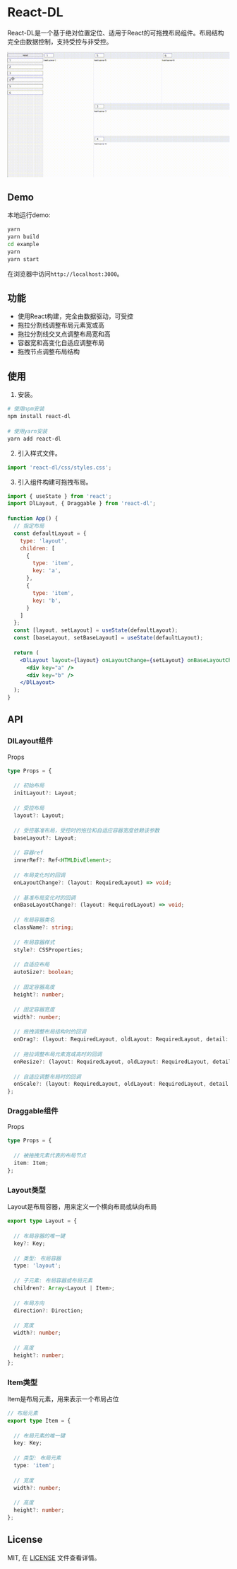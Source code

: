 # React-DL

React-DL是一个基于绝对位置定位、适用于React的可拖拽布局组件。布局结构完全由数据控制，支持受控与非受控。

![EXAMPLE](./example.gif)

## Demo

本地运行demo:

```bash
yarn
yarn build
cd example
yarn
yarn start
```

在浏览器中访问`http://localhost:3000`。

## 功能

+ 使用React构建，完全由数据驱动，可受控
+ 拖拉分割线调整布局元素宽或高
+ 拖拉分割线交叉点调整布局宽和高
+ 容器宽和高变化自适应调整布局
+ 拖拽节点调整布局结构

## 使用

1. 安装。

```bash
# 使用npm安装
npm install react-dl

# 使用yarn安装
yarn add react-dl
```

2. 引入样式文件。

```js
import 'react-dl/css/styles.css';
```

3. 引入组件构建可拖拽布局。

```jsx
import { useState } from 'react';
import DlLayout, { Draggable } from 'react-dl';

function App() {
  // 指定布局
  const defaultLayout = {
    type: 'layout',
    children: [
      {
        type: 'item',
        key: 'a',
      },
      {
        type: 'item',
        key: 'b',
      }
    ]
  };
  const [layout, setLayout] = useState(defaultLayout);
  const [baseLayout, setBaseLayout] = useState(defaultLayout);
  
  return (
    <DlLayout layout={layout} onLayoutChange={setLayout} onBaseLayoutChange={setBaseLayout}>
      <div key="a" />
      <div key="b" />
    </DlLayout>
  );
}
```

## API

### DlLayout组件

Props

```ts
type Props = {
  
  // 初始布局
  initLayout?: Layout;
  
  // 受控布局
  layout?: Layout;
  
  // 受控基准布局，受控时的拖拉和自适应容器宽度依赖该参数
  baseLayout?: Layout;
  
  // 容器ref
  innerRef?: Ref<HTMLDivElement>;
  
  // 布局变化时的回调
  onLayoutChange?: (layout: RequiredLayout) => void;
  
  // 基准布局变化时的回调
  onBaseLayoutChange?: (layout: RequiredLayout) => void;
  
  // 布局容器类名
  className?: string;
  
  // 布局容器样式
  style?: CSSProperties;
  
  // 自适应布局
  autoSize?: boolean;
  
  // 固定容器高度
  height?: number;
  
  // 固定容器宽度
  width?: number;
  
  // 拖拽调整布局结构时的回调
  onDrag?: (layout: RequiredLayout, oldLayout: RequiredLayout, detail: DragDetail) => void;
  
  // 拖拉调整布局元素宽或高时的回调
  onResize?: (layout: RequiredLayout, oldLayout: RequiredLayout, detail: ResizeDetail) => void;
  
  // 自适应调整布局时的回调
  onScale?: (layout: RequiredLayout, oldLayout: RequiredLayout, detail: ScaleDetail) => void;
};
```

### Draggable组件

Props

```ts
type Props = {
  
  // 被拖拽元素代表的布局节点
  item: Item;
};
```

### Layout类型

Layout是布局容器，用来定义一个横向布局或纵向布局

```ts
export type Layout = {
  
  // 布局容器的唯一键
  key?: Key;
  
  // 类型: 布局容器
  type: 'layout';
  
  // 子元素: 布局容器或布局元素
  children?: Array<Layout | Item>;
  
  // 布局方向
  direction?: Direction;
  
  // 宽度
  width?: number;
  
  // 高度
  height?: number;
};
```

### Item类型

Item是布局元素，用来表示一个布局占位

```ts
// 布局元素
export type Item = {
  
  // 布局元素的唯一键
  key: Key;
  
  // 类型: 布局元素
  type: 'item';
  
  // 宽度
  width?: number;
  
  // 高度
  height?: number;
};
```

## License

MIT, 在 [LICENSE](/LICENSE.md) 文件查看详情。
